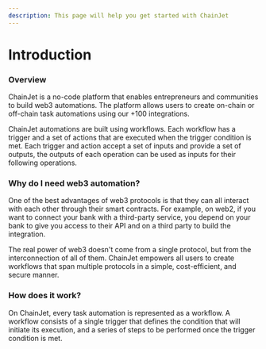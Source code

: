 ```yaml
---
description: This page will help you get started with ChainJet
---
```


# Introduction

### Overview

ChainJet is a no-code platform that enables entrepreneurs and communities to build web3 automations. The platform allows users to create on-chain or off-chain task automations using our +100 integrations.

ChainJet automations are built using workflows. Each workflow has a trigger and a set of actions that are executed when the trigger condition is met. Each trigger and action accept a set of inputs and provide a set of outputs, the outputs of each operation can be used as inputs for their following operations.

### Why do I need web3 automation?

One of the best advantages of web3 protocols is that they can all interact with each other through their smart contracts. For example, on web2, if you want to connect your bank with a third-party service, you depend on your bank to give you access to their API and on a third party to build the integration.

The real power of web3 doesn't come from a single protocol, but from the interconnection of all of them. ChainJet empowers all users to create workflows that span multiple protocols in a simple, cost-efficient, and secure manner.

### How does it work?

On ChainJet, every task automation is represented as a workflow. A workflow consists of a single trigger that defines the condition that will initiate its execution, and a series of steps to be performed once the trigger condition is met.
